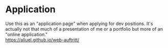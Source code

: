 # Application

Use this as an "application page" when applying for dev positions. It's actually not that much of a presentation of me or a portfolio but more of an "online application."  
https://aliuel.github.io/web-auftritt/
